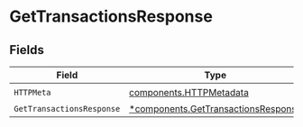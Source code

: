 # GetTransactionsResponse


## Fields

| Field                                                                                     | Type                                                                                      | Required                                                                                  | Description                                                                               |
| ----------------------------------------------------------------------------------------- | ----------------------------------------------------------------------------------------- | ----------------------------------------------------------------------------------------- | ----------------------------------------------------------------------------------------- |
| `HTTPMeta`                                                                                | [components.HTTPMetadata](../../models/components/httpmetadata.md)                        | :heavy_check_mark:                                                                        | N/A                                                                                       |
| `GetTransactionsResponse`                                                                 | [*components.GetTransactionsResponse](../../models/components/gettransactionsresponse.md) | :heavy_minus_sign:                                                                        | OK                                                                                        |